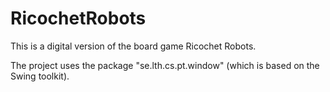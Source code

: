 # RicochetRobots
This is a digital version of the board game Ricochet Robots.

The project uses the package "se.lth.cs.pt.window" (which is based on the Swing toolkit).
